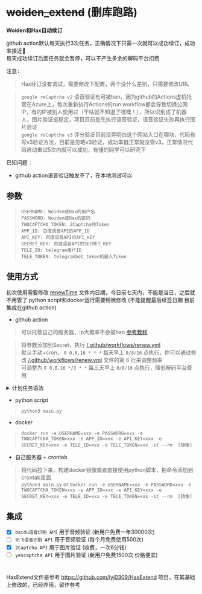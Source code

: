 
# ~~woiden_extend~~ (删库跑路)

**Woiden和Hax自动续订**

github action默认每天执行3次任务，正确情况下只需一次就可以成功续订，成功率接近💯</br>
每天成功续订后面任务就会暂停，可以不产生多余的解码平台扣费

<kbd>注意:</kbd>

> Hax续订没有调试，需要修改下配置，两个没什么差别，只需要修改URL

> `google reCaptcha v2` 语音验证有可被ban，因为github的Actions虚机托管在Azure上，每次重新执行Actions的run workflow都会导致切换公网IP，有的IP被别人使用过（干啥就不知道了嘿嘿！），所以识别成了机器人，图片验证挺稳定，项目目前是先执行语音验证，语音验证失败再执行图片验证<br/>
> `google reCaptcha v3` 评分验证目前没弄明白这个网站入口在哪块，代码有写v3验证方法，目前是忽略v3验证，成功率挺正常就没管v3，正常情况代码自动重试5次内就可以成功，有懂的同学可以研究下

已知问题：
- github action语音验证触发不了，在本地测试可以

## 参数
> `USERNAME: Woiden或Hax的用户名`</br>
> `PASSWORD: Woiden或Hax的密码`</br>
> `TWOCAPTCHA_TOKEN: 2Captcha的Token`</br>
> `APP_ID: 百度语音API的APP_ID`</br>
> `API_KEY: 百度语音API的API_KEY`</br>
> `SECRET_KEY: 百度语音API的SECRET_KEY`</br>
> `TELE_ID: telegram用户ID`</br>
> `TELE_TOKEN: telegrambot_token机器人Token`

## 使用方式
初次使用需要修改 [renewTime](https://github.com/Zakkoree/woiden_extend/blob/main/renewTime) 文件内日期，今日前七天内，不能是当日，之后就不用管了
python script和docker运行需要稍微修改 (不能提醒最后续签日期 目前集成在github action)

- github action

> 可以托管自己的服务器，ip大概率不会被ban  [参考教程](https://docs.github.com/cn/actions/hosting-your-own-runners/about-self-hosted-runners)</br>

> 将参数添加到Secret，执行 [/.github/workflows/renew.yml](https://github.com/Zakkoree/woiden_extend/blob/main/.github/workflows/renew.yml)</br>
> 默认手动+cron， `0 0,8,16 * * *` 每天早上 `0/8/16` 点执行，你可以通过修改 [/.github/workflows/renew.yml](https://github.com/Zakkoree/woiden_extend/blob/main/.github/workflows/renew.yml#L6) 文件的第 6 行来调整频率</br>
> 可调整为 `0 0,8,16 */3 * *` 每三天早上 `0/8/16` 点执行，降低解码平台费用</br>

<details>
 <summary>计划任务语法</summary>
计划任务语法有 5 个字段，中间用空格分隔，每个字段代表一个时间单位。</br>
<kbd>时区为UTC</kbd></br>

```plain
┌───────────── 分钟 (0 - 59)
│ ┌───────────── 小时 (0 - 23)
│ │ ┌───────────── 日 (1 - 31)
│ │ │ ┌───────────── 月 (1 - 12 或 JAN-DEC)
│ │ │ │ ┌───────────── 星期 (0 - 6 或 SUN-SAT)
│ │ │ │ │
│ │ │ │ │
│ │ │ │ │
* * * * *
```

每个时间字段的含义：

|符号   | 描述        | 举例                                        |
| ----- | -----------| -------------------------------------------|
| `*`   | 任意值      | `* * * * *` 每天每小时每分钟                  |
| `,`   | 值分隔符    | `1,3,4,7 * * * *` 每小时的 1 3 4 7 分钟       |
| `-`   | 范围       | `1-6 * * * *` 每小时的 1-6 分钟               |
| `/`   | 每         | `*/15 * * * *` 每隔 15 分钟                  |

**注**：由于 GitHub Actions 的限制，如果设置为 `* * * * *` 实际的执行频率为每 5 分执行一次。
</details>

- python script

> `python3 main.py`
- docker

> `docker run -e USERNAME=xxx -e PASSWORD=xxx -e TWOCAPTCHA_TOKEN=xxx -e APP_ID=xxx -e API_KEY=xxx -e SECRET_KEY=xxx -e TELE_ID=xxx -e TELE_TOKEN=xxx -it --rm  [镜像]`
- 自己服务器 + crontab

> 将代码拉下来，构建docker镜像或者直接使用python脚本，把命令添加到crontab里面 </br>
> `python3 main.py` or `docker run -e USERNAME=xxx -e PASSWORD=xxx -e TWOCAPTCHA_TOKEN=xxx -e APP_ID=xxx -e API_KEY=xxx -e SECRET_KEY=xxx -e TELE_ID=xxx -e TELE_TOKEN=xxx -it --rm  [镜像]`





## 集成
- [x] `baidu语音识别 API` 用于音频验证 (新用户免费一年30000次)
- [ ] `讯飞语音识别 API` 用于音频验证 (每个月免费使用500次)
- [x] `2Captcha API` 用于图片验证 (收费，一次6分钱)
- [ ] `yescaptcha API` 用于图片验证 (新用户免费1500次 价格便宜)

#

HaxExtend文件是参考 https://github.com/lyj0309/HaxExtend 项目，在其基础上修改的，已经弃用，留作参考

